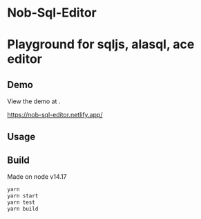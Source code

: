 # Nob-Sql-Editor

# Playground for sqljs, alasql, ace editor

<!-- #default-branch-switch -->

## Demo

<!-- #default-branch-switch -->

View the demo at .

https://nob-sql-editor.netlify.app/

## Usage

## Build

Made on node v14.17

```sh
yarn
yarn start
yarn test
yarn build
```
